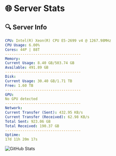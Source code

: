 # 🌐 Server Stats
## 🔍 Server Info
```yaml
CPU: Intel(R) Xeon(R) CPU E5-2699 v4 @ 1267.98MHz
CPU Usage: 6.00%
Cores: 44P | 88T
-----------------------------------
Memory:
Current Usage: 8.40 GB/503.74 GB
Available: 491.89 GB
-----------------------------------
Disk:
Current Usage: 30.40 GB/1.71 TB
Free: 1.60 TB
-----------------------------------
GPU:
No GPU detected
-----------------------------------
Network:
Current Transfer (Sent): 432.95 KB/s
Current Transfer (Received): 62.98 KB/s
Total Sent: 923.06 GB
Total Received: 190.37 GB
-----------------------------------
Uptime:
17d 11h 20m 17s
```
![GitHub Stats](https://img.shields.io/badge/Updated-2025-05-07_04:29:05-blue)